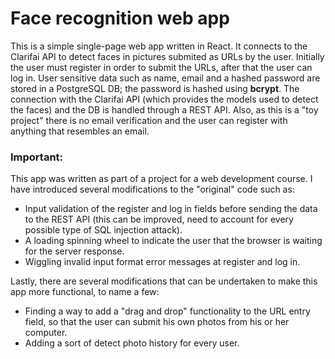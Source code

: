 # Face recognition web app

This is a simple single-page web app written in React. It connects to the Clarifai API to detect faces in pictures submited as URLs by the user. Initially the user must register in order to submit the URLs, after that the user can log in. User sensitive data such as name, email and a hashed password are stored in a PostgreSQL DB; the password is hashed using **bcrypt**. The connection with the Clarifai API (which provides the models used to detect the faces) and the DB is handled through a REST API. Also, as this is a "toy project" there is no email verification and the user can register with anything that resembles an email.

### **Important:**
This app was written as part of a project for a web development course. I have introduced several modifications to the "original" code such as:

- Input validation of the register and log in fields before sending the data to the REST API (this can be improved, need to account for every possible type of SQL injection attack).
- A loading spinning wheel to indicate the user that the browser is waiting for the server response.
- Wiggling invalid input format error messages at register and log in.

Lastly, there are several modifications that can be undertaken to make this app more functional, to name a few:

- Finding a way to add a "drag and drop" functionality to the URL entry field, so that the user can submit his own photos from his or her computer.
- Adding a sort of detect photo history for every user.
